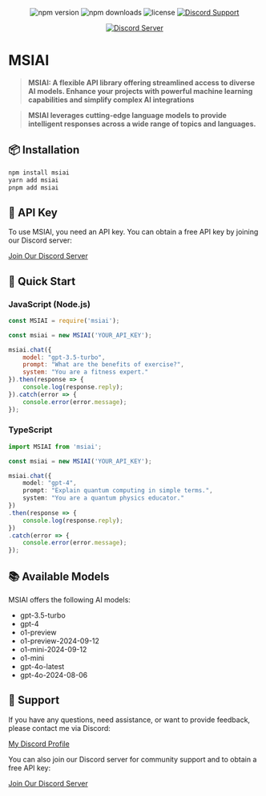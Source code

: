 <p align="center">
  <img src="https://img.shields.io/npm/v/msiai?style=for-the-badge" alt="npm version">
  <img src="https://img.shields.io/npm/dt/msiai?style=for-the-badge" alt="npm downloads">
  <img src="https://img.shields.io/npm/l/msiai?style=for-the-badge" alt="license">
  <a href="https://discord.com/users/657241749579759616" target="_blank">
    <img src="https://img.shields.io/badge/Discord-Support-7289DA?style=for-the-badge&logo=discord" alt="Discord Support">
  </a>
</p>

<p align="center">
  <a href="https://discord.gg/msidev">
    <img src="https://img.shields.io/discord/1275557243466678343?color=7289da&logo=discord&logoColor=white&style=for-the-badge" alt="Discord Server">
  </a>
</p>

# MSIAI

> **MSIAI: A flexible API library offering streamlined access to diverse AI models. Enhance your projects with powerful machine learning capabilities and simplify complex AI integrations**

> **MSIAI leverages cutting-edge language models to provide intelligent responses across a wide range of topics and languages.**

## 📦 Installation

```bash
npm install msiai
yarn add msiai
pnpm add msiai
```

## 🔑 API Key

To use MSIAI, you need an API key. You can obtain a free API key by joining our Discord server:

[Join Our Discord Server](https://discord.gg/msidev)

## 🚀 Quick Start

### JavaScript (Node.js)

```javascript
const MSIAI = require('msiai');

const msiai = new MSIAI('YOUR_API_KEY');

msiai.chat({
    model: "gpt-3.5-turbo",
    prompt: "What are the benefits of exercise?",
    system: "You are a fitness expert."
}).then(response => {
    console.log(response.reply);
}).catch(error => {
    console.error(error.message);
});
```

### TypeScript

```typescript
import MSIAI from 'msiai';

const msiai = new MSIAI('YOUR_API_KEY');

msiai.chat({
    model: "gpt-4",
    prompt: "Explain quantum computing in simple terms.",
    system: "You are a quantum physics educator."
})
.then(response => {
    console.log(response.reply);
})
.catch(error => {
    console.error(error.message);
});
```

## 📚 Available Models

MSIAI offers the following AI models:

- gpt-3.5-turbo
- gpt-4
- o1-preview
- o1-preview-2024-09-12
- o1-mini-2024-09-12
- o1-mini
- gpt-4o-latest
- gpt-4o-2024-08-06

## 🤝 Support

If you have any questions, need assistance, or want to provide feedback, please contact me via Discord:

[My Discord Profile](https://discord.com/users/657241749579759616)

You can also join our Discord server for community support and to obtain a free API key:

[Join Our Discord Server](https://discord.gg/msidev)
